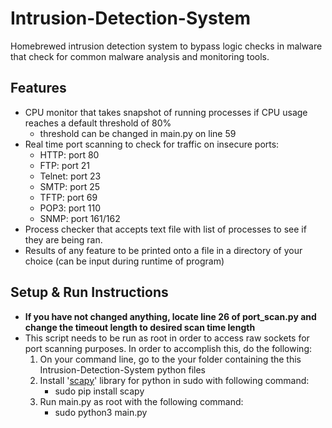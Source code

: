# Intrusion-Detection-System
Homebrewed intrusion detection system to bypass logic checks in malware that check for common malware analysis and monitoring tools.

## Features
- CPU monitor that takes snapshot of running processes if CPU usage reaches a default threshold of 80%
  - threshold can be changed in main.py on line 59
- Real time port scanning to check for traffic on insecure ports:
  - HTTP: port 80
  - FTP: port 21
  - Telnet: port 23
  - SMTP: port 25
  - TFTP: port 69
  - POP3: port 110
  - SNMP: port 161/162
- Process checker that accepts text file with list of processes to see if they are being ran.
- Results of any feature to be printed onto a file in a directory of your choice (can be input during runtime of program)

## Setup & Run Instructions
- **If you have not changed anything, locate line 26 of port_scan.py and change the timeout length to desired scan time length**
- This script needs to be run as root in order to access raw sockets for port scanning purposes.  In order to accomplish this, do the following:
  1) On your command line, go to the your folder containing the this Intrusion-Detection-System python files
  2) Install '[scapy](https://github.com/secdev/scapy)' library for python in sudo with following command:
     - sudo pip install scapy
  3) Run main.py as root with the following command:
     - sudo python3 main.py
